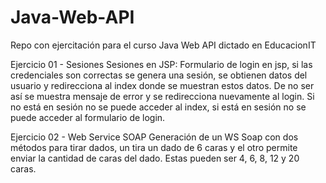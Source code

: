 # Java-Web-API
Repo con ejercitación para el curso Java Web API dictado en EducacionIT

Ejercicio 01 - Sesiones
Sesiones en JSP: Formulario de login en jsp, si las credenciales son correctas se genera una sesión, se obtienen datos del usuario y redirecciona al index donde se muestran estos datos. De no ser así se muestra mensaje de error y se redirecciona nuevamente al login.
Si no está en sesión no se puede acceder al index, si está en sesión no se puede acceder al formulario de login.

Ejercicio 02 - Web Service SOAP
Generación de un WS Soap con dos métodos para tirar dados, un tira un dado de 6 caras y el otro permite enviar la cantidad de caras del dado. Estas pueden ser 4, 6, 8, 12 y 20 caras.